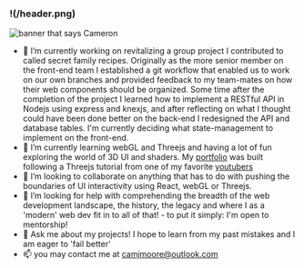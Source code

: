 ### !(/header.png)

<!--
**octanym/octanym** is a ✨ _special_ ✨ repository because its `README.md` (this file) appears on your GitHub profile.

Here are some ideas to get you started:

-->
<img src="https://github.com/octanym/octanym/blob/main/header.png" alt="banner that says Cameron">

- 🔭 I’m currently working on revitalizing a group project I contributed to called secret family recipes. Originally as the more senior member on the front-end team I established a git workflow that enabled us to work on our own branches and provided feedback to my team-mates on how their web components should be organized. Some time after the completion of the project I learned how to implement a RESTful API in Nodejs using express and knexjs, and after reflecting on what I thought could have been done better on the back-end I redesigned the API and database tables. I'm currently deciding what state-management to implement on the front-end.
- 🌱 I’m currently learning webGL and Threejs and having a lot of fun exploring the world of 3D UI and shaders. My [portfolio](http://cameronjmoore.com/) was built following a Threejs tutorial from one of my favorite [youtubers](https://www.youtube.com/user/flintyara/featured)
- 👯 I’m looking to collaborate on anything that has to do with pushing the boundaries of UI interactivity using React, webGL or Threejs.
- 🤔 I’m looking for help with comprehending the breadth of the web development landscape, the history, the legacy and where I as a 'modern' web dev fit in to all of that! - to put it simply: I'm open to mentorship!
- 💬 Ask me about my projects! I hope to learn from my past mistakes and I am eager to 'fail better'
- 📫 you may contact me at camjmoore@outlook.com

